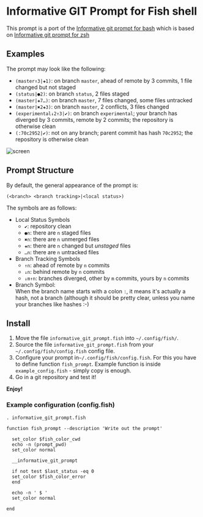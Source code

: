 Informative GIT Prompt for Fish shell
=====================================

This prompt is a port of the [Informative git prompt for bash][1] which is based on [Informative git prompt for zsh][2]

[1]: https://github.com/magicmonty/bash-git-prompt          "Informative git prompt for bash"
[2]: https://github.com/olivierverdier/zsh-git-prompt       "Informative git prompt for zsh"

## Examples

The prompt may look like the following:

* ``(master↑3|✚1)``: on branch ``master``, ahead of remote by 3 commits, 1 file changed but not staged
* ``(status|●2)``: on branch ``status``, 2 files staged
* ``(master|✚7…)``: on branch ``master``, 7 files changed, some files untracked
* ``(master|✖2✚3)``: on branch ``master``, 2 conflicts, 3 files changed
* ``(experimental↓2↑3|✔)``: on branch ``experimental``; your branch has diverged by 3 commits, remote by 2 commits; the repository is otherwise clean
* ``(:70c2952|✔)``: not on any branch; parent commit has hash ``70c2952``; the repository is otherwise clean


![screen](https://raw.github.com/mariuszs/informative_git_prompt/master/shell.png)

##  Prompt Structure

By default, the general appearance of the prompt is:

    (<branch> <branch tracking>|<local status>)

The symbols are as follows:

- Local Status Symbols
  - ``✔``: repository clean
  - ``●n``: there are ``n`` staged files
  - ``✖n``: there are ``n`` unmerged files
  - ``✚n``: there are ``n`` changed but *unstaged* files
  - ``…n``: there are ``n`` untracked files
- Branch Tracking Symbols
  - ``↑n``: ahead of remote by ``n`` commits
  - ``↓n``: behind remote by ``n`` commits
  - ``↓m↑n``: branches diverged, other by ``m`` commits, yours by ``n`` commits
- Branch Symbol:<br />
  	When the branch name starts with a colon ``:``, it means it's actually a hash, not a branch (although it should be pretty clear, unless you name your branches like hashes :-)

## Install

1. Move the file ``informative_git_prompt.fish`` into ``~/.config/fish/``.
1. Source the file ``informative_git_prompt.fish`` from your ``~/.config/fish/config.fish`` config file.
1. Configure your prompt in``~/.config/fish/config.fish``. For this you have to define function ``fish_prompt``. Example function is inside
``example_config.fish`` - simply copy is enough.
1. Go in a git repository and test it!

**Enjoy!**

### Example configuration (config.fish)

    . informative_git_prompt.fish

    function fish_prompt --description 'Write out the prompt'

      set_color $fish_color_cwd
      echo -n (prompt_pwd)
      set_color normal

      __informative_git_prompt

      if not test $last_status -eq 0
      set_color $fish_color_error
      end

      echo -n ' $ '
      set_color normal

    end